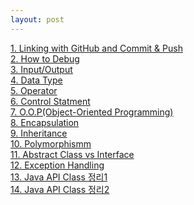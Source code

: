 ```yaml
---
layout: post
--- 
```

<a href="/board/java_programming/java1">1. Linking with GitHub and Commit & Push</a><br>
<a href="/board/java_programming/java2">2. How to Debug</a><br>
<a href="/board/java_programming/java3">3. Input/Output</a><br>
<a href="/board/java_programming/java4">4. Data Type</a><br>
<a href="/board/java_programming/java5">5. Operator</a><br>
<a href="/board/java_programming/java6">6. Control Statment</a><br>
<a href="/board/java_programming/java7">7. O.O.P(Object-Oriented Programming)</a><br>
<a href="/board/java_programming/java8">8. Encapsulation</a><br>
<a href="/board/java_programming/java9">9. Inheritance</a><br>
<a href="/board/java_programming/java10">10. Polymorphismm</a><br>
<a href="/board/java_programming/java11">11. Abstract Class vs Interface</a><br>
<a href="/board/java_programming/java12">12. Exception Handling</a><br>
<a href="/board/java_programming/java13">13. Java API Class 정리1</a><br>
<a href="/board/java_programming/java14">14. Java API Class 정리2</a><br>